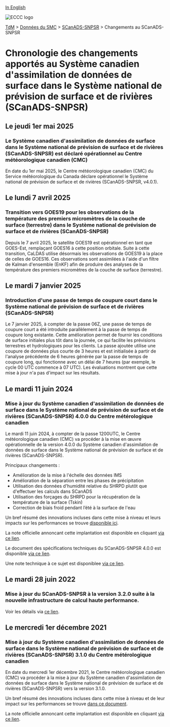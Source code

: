 [In English](changelog_caldas-nsrps_en.md)

![ECCC logo](../../img_eccc-logo.png)

[TdM](../../readme_fr.md) > [Données du SMC](../readme_fr.md) > [SCanADS-SNPSR](readme_caldas-nsrps_fr.md) > Changements au SCanADS-SNPSR

# Chronologie des changements apportés au Système canadien d'assimilation de données de surface dans le Système national de prévision de surface et de rivières (SCanADS-SNPSR)

## Le jeudi 1er mai 2025

### Le Système canadien d'assimilation de données de surface dans le Système national de prévision de surface et de rivières (SCanADS-SNPSR) est déclaré opérationnel au Centre météorologique canadien (CMC)

En date du 1er mai 2025, le Centre météorologique canadien (CMC) du Service météorologique du Canada déclare opérationnel le Système national de prévision de surface et de rivières (SCanADS-SNPSR, v4.0.1).

## Le lundi 7 avril 2025

### Transition vers GOES19 pour les observations de la température des premiers micromètres de la couche de surface (terrestre) dans le Système national de prévision de surface et de rivières (SCanADS-SNPSR) 

Depuis le 7 avril 2025, le satellite GOES19 est opérationnel en tant que GOES-Est, remplaçant GOES16 à cette position orbitale. Suite à cette transition, CaLDAS utilise désormais les observations de GOES19 à la place de celles de GOES16. Ces observations sont assimilées à l'aide d'un filtre de Kalman d'ensemble (EnKF) afin de produire des analyses de la température des premiers micromètres de la couche de surface (terrestre).

## Le mardi 7 janvier 2025

### Introduction d'une passe de temps de coupure court dans le Système national de prévision de surface et de rivières (SCanADS-SNPSR) 

Le 7 janvier 2025, à compter de la passe 06Z, une passe de temps de coupure court a été introduite parallèlement à la passe de temps de coupure long existante. Cette amélioration permet de fournir les conditions de surface initiales plus tôt dans la journée, ce qui facilite les prévisions terrestres et hydrologiques pour les clients. La passe ajoutée utilise une coupure de données plus courte de 3 heures et est initialisée à partir de l'analyse précédente de 6 heures générée par la passe de temps de coupure long, qui fonctionne avec un délai de 7 heures (par exemple, le cycle 00 UTC commence à 07 UTC). Les évaluations montrent que cette mise à jour n'a pas d'impact sur les résultats.

## Le mardi 11 juin 2024

### Mise à jour du Système canadien d'assimilation de données de surface dans le Système national de prévision de surface et de rivières (SCanADS-SNPSR) 4.0.0 du Centre métérologique canadien

Le mardi 11 juin 2024, à compter de la passe 1200UTC, le Centre météorologique canadien (CMC) va procéder à la mise en œuvre opérationnelle de la version 4.0.0 du Système canadien d'assimilation de données de surface dans le Système national de prévision de surface et de rivières (SCanADS-SNPSR).

Principaux changements :

* Amélioration de la mise à l'échelle des données IMS
* Amélioration de la séparation entre les phases de précipitation
* Utilisation des données d'humidité relative du SHRPD plutôt que d'effectuer les calculs dans SCanADS
* Utilisation des forçages du SHRPD pour la récupération de la température de la surface (Tskin)
* Correction de biais froid pendant l’été à la surface de l'eau

Un bref résumé des innovations incluses dans cette mise à niveau et leurs impacts sur les performances se trouve [disponible ici](https://collaboration.cmc.ec.gc.ca/cmc/cmoi/product_guide/docs/fact_sheets/factsheet_caldas-nsrps-400_f.pdf).

La note officielle annoncant cette implantation est disponible en cliquant [via ce lien](https://dd.meteo.gc.ca/doc/genots/2024/06/10/NOCN03_CWAO_101857___46443).

Le document des spécifications techniques du SCanADS-SNPSR 4.0.0 est disponible [via ce lien](https://collaboration.cmc.ec.gc.ca/cmc/CMOI/product_guide/docs/tech_specifications/tech_specifications_CALDAS-NSRPS_4.0.0_f.pdf).

Une note technique à ce sujet est disponiblee [via ce lien](https://collaboration.cmc.ec.gc.ca/cmc/CMOI/product_guide/docs/tech_notes/technote_caldas-nsrps-400_f.pdf).

## Le mardi 28 juin 2022

### Mise à jour du SCanADS-SNPSR à la version 3.2.0 suite à la nouvelle infrastructure de calcul haute performance. 

Voir les détails via [ce lien](../changelog_multisystems_fr.md).

## Le mercredi 1er décembre 2021

### Mise à jour du Système canadien d'assimilation de données de surface dans le Système national de prévision de surface et de rivières (SCanADS-SNPSR) 3.1.0 du Centre métérologique canadien

En date du mercredi 1er décembre 2021, le Centre météorologique canadien (CMC) va procéder à la mise à jour du Système canadien d'assimilation de données de surface dans le Système national de prévision de surface et de rivières (SCanADS-SNPSR) vers la version 3.1.0.

Un bref résumé des innovations incluses dans cette mise à niveau et de leur impact sur les performances se trouve [dans ce document](https://collaboration.cmc.ec.gc.ca/cmc/cmoi/product_guide/docs/fact_sheets/factsheet_caldas-nsrps-310_f.pdf).

La note officielle annoncant cette implantation est disponible en cliquant [via ce lien](https://dd.meteo.gc.ca/doc/genots/2021/11/26/NOCN03_CWAO_262118___50159).






